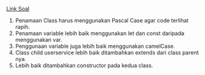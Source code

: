 [Link Soal](https://docs.google.com/document/d/1KLAKKe6OZuQrRjJPlPgT7fj9U44-NWdBPnbBmRP_nbY/edit)

1. Penamaan Class harus menggunakan Pascal Case agar code terlihat rapih.
2. Penamaan variable lebih baik menggunakan let dan const daripada menggunakan var.
3. Penggunaan variable juga lebih baik menggunakan camelCase.
4. Class child userservice lebih baik ditambahkan extends dari class parent nya.
5. Lebih baik ditambahkan constructor pada kedua class.